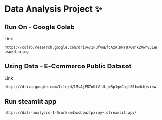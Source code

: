 # Data Analysis Project ✨

## Run On - Google Colab
Link
```
https://colab.research.google.com/drive/1F3fvnEfcAzAlWNYU7GOnk2VwhvJ1WnD3?usp=sharing
```

## Using Data - E-Commerce Public Dataset
Link
```
https://drive.google.com/file/d/1MsAjPM7oKtVfJL_wRp1qmCajtSG1mdcK/view)
```

## Run steamlit app
```
https://data-analysis-1-5rurkrm4oxsbbuzfpxroyv.streamlit.app/
```
